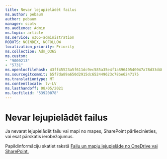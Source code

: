 ```yaml
---
title: Nevar lejupielādēt failus
ms.author: pebaum
author: pebaum
manager: scotv
ms.audience: Admin
ms.topic: article
ms.service: o365-administration
ROBOTS: NOINDEX, NOFOLLOW
localization_priority: Priority
ms.collection: Adm_O365
ms.custom:
- "9000213"
- "5731"
ms.openlocfilehash: 43ff45523a5f611dc9ec585a35e4f1a89640540047a78d33d40629e6525c6927
ms.sourcegitcommit: b5f7da89a650d2915dc652449623c78be6247175
ms.translationtype: MT
ms.contentlocale: lv-LV
ms.lasthandoff: 08/05/2021
ms.locfileid: "53920078"
---
```

# <a name="unable-to-download-files"></a>Nevar lejupielādēt failus

Ja nevarat lejupielādēt failu vai mapi no mapes, SharePoint pārliecinieties, vai esat pārskatis ierobežojumus.

Papildinformāciju skatiet rakstā [Failu un mapju lejupielāde no OneDrive vai SharePoint.](https://support.office.com/article/download-files-and-folders-from-onedrive-or-sharepoint-5c7397b7-19c7-4893-84fe-d02e8fa5df05)
